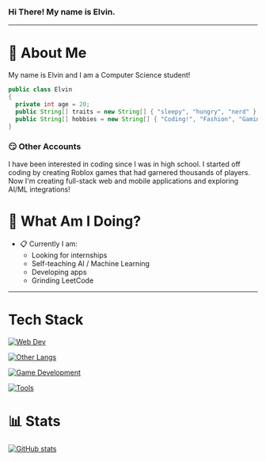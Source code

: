 ### Hi There! My name is Elvin.
-----
# :postbox: About Me
My name is Elvin and I am a Computer Science student!

```java
public class Elvin
{
  private int age = 20;
  public String[] traits = new String[] { "sleepy", "hungry", "nerd" };
  public String[] hobbies = new String[] { "Coding!", "Fashion", "Gaming", "Sleeping" };
}
```

### :smirk: Other Accounts

I have been interested in coding since I was in high school. I started off coding by creating Roblox games that had garnered thousands of players. Now I'm creating full-stack web and mobile applications and exploring AI/ML integrations!

# :round_pushpin: What Am I Doing?
- :clipboard: Currently I am:
  - Looking for internships
  - Self-teaching AI / Machine Learning
  - Developing apps
  - Grinding LeetCode

-----

# Tech Stack
[![Web Dev](https://skillicons.dev/icons?i=js,ts,react,next,html,css,mongodb,express,nodejs,tailwind&theme=dark)](https://skillicons.dev)

[![Other Langs](https://skillicons.dev/icons?i=python,java,cpp,c&theme=dark)](https://skillicons.dev)

[![Game Development](https://skillicons.dev/icons?i=cs,unity,godot&theme=dark)](https://skillicons.dev)

[![Tools](https://skillicons.dev/icons?i=vscode,postman,netlify,idea,heroku,github,figma,eclipse&theme=dark)](https://skillicons.dev)

# :bar_chart: Stats
[![GitHub stats](https://github-readme-stats.vercel.app/api?username=ouckah)](https://github.com/anuraghazra/github-readme-stats)
